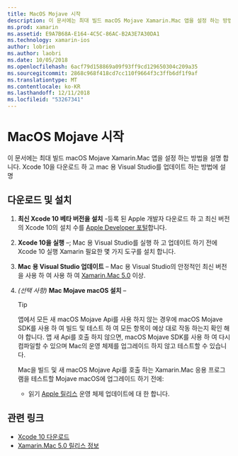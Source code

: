 ```yaml
---
title: MacOS Mojave 시작
description: 이 문서에는 최대 빌드 macOS Mojave Xamarin.Mac 앱을 설정 하는 방법을 설명 합니다. Xcode 10을 다운로드 하 고 mac 용 Visual Studio를 업데이트 하는 방법에 설명
ms.prod: xamarin
ms.assetid: E9A7B68A-E164-4C5C-86AC-B2A3E7A30DA1
ms.technology: xamarin-ios
author: lobrien
ms.author: laobri
ms.date: 10/05/2018
ms.openlocfilehash: 6acf79d158869a09f93ff9cd129650304c209a35
ms.sourcegitcommit: 2868c968f418cd7cc110f9664f3c3ffb6df1f9af
ms.translationtype: MT
ms.contentlocale: ko-KR
ms.lasthandoff: 12/11/2018
ms.locfileid: "53267341"
---
```

# <a name="get-started-with-macos-mojave"></a>MacOS Mojave 시작

이 문서에는 최대 빌드 macOS Mojave Xamarin.Mac 앱을 설정 하는 방법을 설명 합니다. Xcode 10을 다운로드 하 고 mac 용 Visual Studio를 업데이트 하는 방법에 설명

## <a name="download-and-install"></a>다운로드 및 설치

1. **최신 Xcode 10 베타 버전을 설치** -등록 된 Apple 개발자 다운로드 하 고 최신 버전의 Xcode 10의 설치 수를 [Apple Developer 포털](https://developer.apple.com/download/)합니다.

2. **Xcode 10을 실행** –; Mac 용 Visual Studio를 실행 하 고 업데이트 하기 전에 Xcode 10 실행 Xamarin 필요한 몇 가지 도구를 설치 합니다.

3. **Mac 용 Visual Studio 업데이트** – Mac 용 Visual Studio의 안정적인 최신 버전을 사용 하 여 사용 하 여 [Xamarin.Mac 5.0](https://developer.xamarin.com/releases/mac/xamarin.mac_5/xamarin.mac_5.0/) 이상.

4. _(선택 사항)_  **Mac Mojave macOS 설치** –

   > [!TIP]
   > 앱에서 모든 새 macOS Mojave Api를 사용 하지 않는 경우에 macOS Mojave SDK를 사용 하 여 빌드 및 테스트 하 여 모든 항목이 예상 대로 작동 하는지 확인 해야 합니다. 앱 새 Api를 호출 하지 않으면, macOS Mojave SDK를 사용 하 여 다시 컴파일할 수 있으며 Mac의 운영 체제를 업그레이드 하지 않고 테스트할 수 있습니다.
   >
   > Mac을 빌드 및 새 macOS Mojave Api를 호출 하는 Xamarin.Mac 응용 프로그램을 테스트할 Mojave macOS에 업그레이드 하기 전에:
   >
   > - 읽기 [Apple 릴리스](https://developer.apple.com/download/) 운영 체제 업데이트에 대 한 합니다.

## <a name="related-links"></a>관련 링크

- [Xcode 10 다운로드](https://developer.apple.com/download/)
- [Xamarin.Mac 5.0 릴리스 정보](https://docs.microsoft.com/xamarin/mac/release-notes/5/5.0/)
